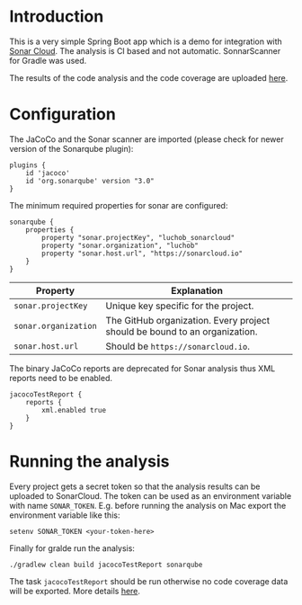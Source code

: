 # Introduction

This is a very simple Spring Boot app which is a demo for integration with [Sonar Cloud](https://sonarcloud.io/).
The analysis is CI based and not automatic. SonnarScanner for Gradle was used.

The results of the code analysis and the code coverage are uploaded [here](https://sonarcloud.io/dashboard?id=luchob_sonarcloud).

# Configuration

The JaCoCo and the Sonar scanner are imported (please check for newer version of the Sonarqube plugin):

```
plugins {
	id 'jacoco'
	id 'org.sonarqube' version "3.0"
}
```

The minimum required properties for sonar are configured:

```
sonarqube {
	properties {
		property "sonar.projectKey", "luchob_sonarcloud"
		property "sonar.organization", "luchob"
		property "sonar.host.url", "https://sonarcloud.io"
	}
}
```

| Property | Explanation |
| -------- | ----------- |
| `sonar.projectKey`   | Unique key specific for the project. |
| `sonar.organization` | The GitHub organization. Every project should be bound to an organization. |
| `sonar.host.url`     | Should be `https://sonarcloud.io`. |

The binary JaCoCo reports are deprecated for Sonar analysis thus XML reports need to be enabled.

```
jacocoTestReport {
	reports {
		xml.enabled true
	}
}
```

# Running the analysis

Every project gets a secret token so that the analysis results can be uploaded to SonarCloud.
The token can be used as an environment variable with name `SONAR_TOKEN`.
E.g. before running the analysis on Mac export the environment variable like this:

`setenv SONAR_TOKEN <your-token-here>`

Finally for gralde run the analysis:

```
./gradlew clean build jacocoTestReport sonarqube
```

The task `jacocoTestReport` should be run otherwise no code coverage data will be exported.
More details [here](https://community.sonarsource.com/t/coverage-test-data-importing-jacoco-coverage-report-in-xml-format/12151).
